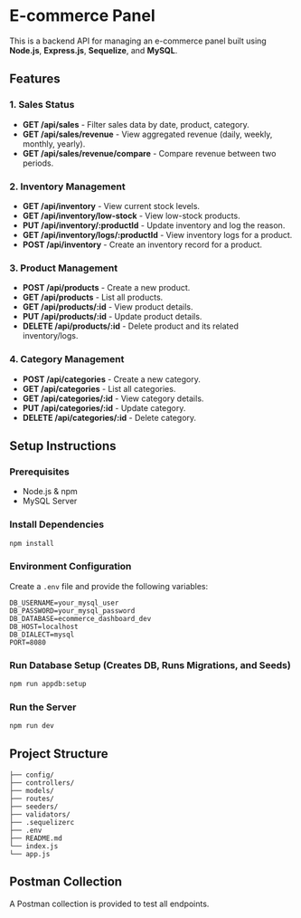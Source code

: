 # E-commerce Panel

This is a backend API for managing an e-commerce panel built using **Node.js**, **Express.js**, **Sequelize**, and **MySQL**.

## Features

### 1. Sales Status

- **GET /api/sales** - Filter sales data by date, product, category.
- **GET /api/sales/revenue** - View aggregated revenue (daily, weekly, monthly, yearly).
- **GET /api/sales/revenue/compare** - Compare revenue between two periods.

### 2. Inventory Management

- **GET /api/inventory** - View current stock levels.
- **GET /api/inventory/low-stock** - View low-stock products.
- **PUT /api/inventory/:productId** - Update inventory and log the reason.
- **GET /api/inventory/logs/:productId** - View inventory logs for a product.
- **POST /api/inventory** - Create an inventory record for a product.

### 3. Product Management

- **POST /api/products** - Create a new product.
- **GET /api/products** - List all products.
- **GET /api/products/:id** - View product details.
- **PUT /api/products/:id** - Update product details.
- **DELETE /api/products/:id** - Delete product and its related inventory/logs.

### 4. Category Management

- **POST /api/categories** - Create a new category.
- **GET /api/categories** - List all categories.
- **GET /api/categories/:id** - View category details.
- **PUT /api/categories/:id** - Update category.
- **DELETE /api/categories/:id** - Delete category.

## Setup Instructions

### Prerequisites

- Node.js & npm
- MySQL Server

### Install Dependencies

```bash
npm install
```

### Environment Configuration

Create a `.env` file and provide the following variables:

```
DB_USERNAME=your_mysql_user
DB_PASSWORD=your_mysql_password
DB_DATABASE=ecommerce_dashboard_dev
DB_HOST=localhost
DB_DIALECT=mysql
PORT=8080
```

### Run Database Setup (Creates DB, Runs Migrations, and Seeds)

```bash
npm run appdb:setup
```

### Run the Server

```bash
npm run dev
```

## Project Structure

```
├── config/
├── controllers/
├── models/
├── routes/
├── seeders/
├── validators/
├── .sequelizerc
├── .env
├── README.md
└── index.js
└── app.js
```

## Postman Collection

A Postman collection is provided to test all endpoints.
